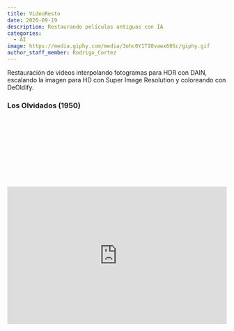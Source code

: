 ```yaml
---
title: VideoResto
date: 2020-09-19
description: Restaurando películas antiguas con IA
categories:
  - AI
image: https://media.giphy.com/media/3ohc0Y1TI0vawx60Sc/giphy.gif
author_staff_member: Rodrigo_Cortez
---
```

<style>
  iframe{
    padding-top:4vh;
    padding-bottom:3vh;
  }
</style>
Restauración de videos interpolando fotogramas para HDR con DAIN, escalando la imagen para HD con Super Image Resolution y coloreando con DeOldify.

### Los Olvidados (1950)

<iframe width="100%" height="315" src="https://www.youtube.com/embed/3LH0jQdNATg" frameborder="0" allow="accelerometer; autoplay; clipboard-write; encrypted-media; gyroscope; picture-in-picture" allowfullscreen></iframe>